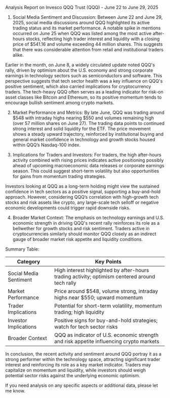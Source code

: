 Analysis Report on Invesco QQQ Trust (QQQ) - June 22 to June 29, 2025

1. Social Media Sentiment and Discussion:
Between June 22 and June 29, 2025, social media discussions around QQQ highlighted its active trading status and its market performance. A notable spike in mentions occurred on June 25 when QQQ was listed among the most active after-hours stocks, reflecting high trader interest and liquidity with a closing price of $541.16 and volume exceeding 44 million shares. This suggests that there was considerable attention from retail and institutional traders alike.

Earlier in the month, on June 8, a widely circulated update noted QQQ's rally, driven by optimism about the U.S. economy and strong corporate earnings in technology sectors such as semiconductors and software. This perspective suggests that tech sector health was a key influence on QQQ's positive sentiment, which also carried implications for cryptocurrency traders. The tech-heavy QQQ often serves as a leading indicator for risk-on asset classes like Bitcoin and Ethereum, so its positive momentum tends to encourage bullish sentiment among crypto markets.

2. Market Performance and Metrics:
By late June, QQQ was trading around $548 with intraday highs nearing $550 and volumes remaining high (over 57 million shares on June 27). The trading data points to continued strong interest and solid liquidity for the ETF. The price movement shows a steady upward trajectory, reinforced by institutional buying and general market confidence in technology and growth stocks housed within QQQ’s Nasdaq-100 index.

3. Implications for Traders and Investors:
For traders, the high after-hours activity combined with rising prices indicates active positioning possibly ahead of upcoming macroeconomic data releases or corporate earnings season. This could suggest short-term volatility but also opportunities for gains from momentum trading strategies.

Investors looking at QQQ as a long-term holding might view the sustained confidence in tech sectors as a positive signal, supporting a buy-and-hold approach. However, considering QQQ’s correlation with high-growth tech stocks and risk assets like crypto, any large-scale tech selloff or negative economic developments could trigger rapid downside risks.

4. Broader Market Context:
The emphasis on technology earnings and U.S. economic strength in driving QQQ's recent rally reinforces its role as a bellwether for growth stocks and risk sentiment. Traders active in cryptocurrencies similarly should monitor QQQ closely as an indirect gauge of broader market risk appetite and liquidity conditions.

Summary Table:

| Category              | Key Points                                                                                      |
|-----------------------|------------------------------------------------------------------------------------------------|
| Social Media Sentiment | High interest highlighted by after-hours trading activity; optimism centered around tech rally |
| Market Performance    | Price around $548, volume strong, intraday highs near $550; upward momentum                   |
| Trader Implications   | Potential for short-term volatility, momentum trading; high liquidity                          |
| Investor Implications | Positive signs for buy-and-hold strategies; watch for tech sector risks                        |
| Broader Context       | QQQ as indicator of U.S. economic strength and risk appetite influencing crypto markets        |

In conclusion, the recent activity and sentiment around QQQ portray it as a strong performer within the technology space, attracting significant trader interest and reinforcing its role as a key market indicator. Traders may capitalize on momentum and liquidity, while investors should weigh potential sector risks against the underlying economic optimism.

If you need analysis on any specific aspects or additional data, please let me know.
